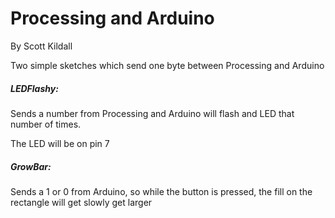 Processing and Arduino
==============================


By Scott Kildall

Two simple sketches which send one byte between Processing and Arduino

##### LEDFlashy: 
Sends a number from Processing and Arduino will flash and LED that number of times.

The LED will be on pin 7

##### GrowBar:
Sends a 1 or 0 from Arduino, so while the button is pressed, the fill on the rectangle will get slowly get larger

